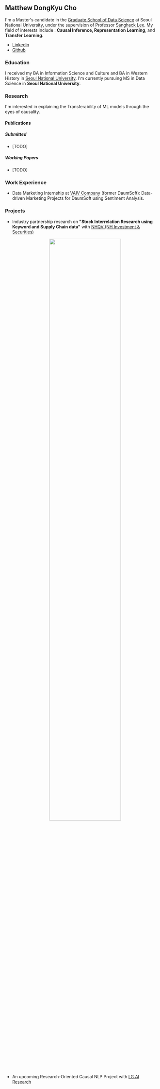## Matthew DongKyu Cho

I'm a Master's candidate in the [Graduate School of Data Science](https://gsds.snu.ac.kr/) at Seoul National University, under the supervision of Professor [Sanghack Lee](https://www.sanghacklee.me/). My field of interests include : **Causal Inference, Representation Learning**, and **Transfer Learning**. 

- [Linkedin](https://www.linkedin.com/in/dong-kyu-cho-023259176/)
- [Github](https://github.com/umamicode)

### Education

I received my BA in Information Science and Culture and BA in Western History in [Seoul National University](https://en.snu.ac.kr/). I'm currently pursuing MS in Data Science in **Seoul National University**.


### Research

I'm interested in explaining the Transferability of ML models through the eyes of causality. 
#### Publications
##### Submitted
- [TODO]

##### Working Papers
- [TODO]

### Work Experience
- Data Marketing Internship at [VAIV Company](http://vaiv.kr/) (former DaumSoft): Data-driven Marketing Projects for DaumSoft using Sentiment Analysis. 

### Projects
- Industry partnership research on **"Stock Interrelation Research using Keyword and Supply Chain data"** with [NHQV (NH Investment & Securities)](https://www.nhqv.com/) <br /> 
  <center><img src="https://github.com/umamicode/umamicode.github.io/blob/main/nh_project.png?raw=true" width="70%" height="70%"></center>


- An upcoming Research-Oriented Causal NLP Project with [LG AI Research](https://www.lgresearch.ai/)
